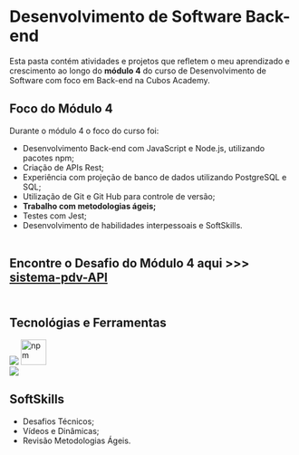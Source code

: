 # Desenvolvimento de Software Back-end
Esta pasta contém atividades e projetos que refletem o meu aprendizado e crescimento ao longo do **módulo 4** do curso de Desenvolvimento de Software com foco em Back-end na Cubos Academy.

## Foco do Módulo 4
Durante o módulo 4 o foco do curso foi:

- Desenvolvimento Back-end com JavaScript e Node.js, utilizando pacotes npm;
- Criação de APIs Rest;
- Experiência com projeção de banco de dados utilizando PostgreSQL e SQL;
- Utilização de Git e Git Hub para controle de versão;
- **Trabalho com metodologias ágeis;**
- Testes com Jest;
- Desenvolvimento de habilidades interpessoais e SoftSkills.<br><br>

## Encontre o Desafio do Módulo 4 aqui >>> [sistema-pdv-API](https://github.com/dev-leonunes/sistema-pdv-API)<br><br>

## Tecnológias e Ferramentas
<img src="https://skillicons.dev/icons?i=js,nodejs,git,express,postgres" /> <img src="https://www.vectorlogo.zone/logos/npmjs/npmjs-tile.svg" alt="npm" width="45" height="45"/><br>
<img src="https://skillicons.dev/icons?i=vscode,github,postman" />

## SoftSkills
- Desafios Técnicos;
- Vídeos e Dinâmicas;
- Revisão Metodologias Ágeis.
